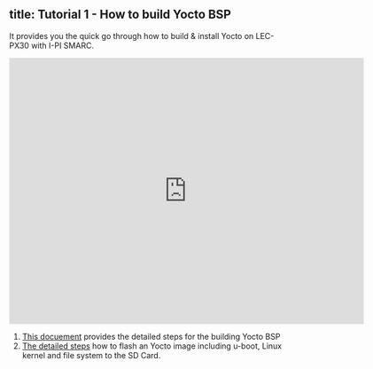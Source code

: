 title: Tutorial 1 - How to build Yocto BSP 
---

It provides you the quick go through how to build & install Yocto on LEC-PX30 with I-PI SMARC. 

<iframe width="640" height="480" src="https://www.youtube.com/embed/ypMezx14WA8" frameborder="0" allow="autoplay; encrypted-media" allowfullscreen></iframe>

1. [This docuement](https://github.com/ADLINK/meta-adlink-rockchip/wiki/01.-Build-Yocto-Image-on-LEC-PX30-with-IPi-SMARC) provides the detailed steps for the building Yocto BSP
2. [The detailed steps](../HowToFlashImage.html#Windows-Host-1) how to flash an Yocto image including u-boot, Linux kernel and file system to the SD Card.

 
